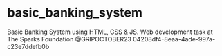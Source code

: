 # basic_banking_system
Basic Banking System using HTML, CSS &amp; JS. Web development task at The Sparks Foundation @GRIPOCTOBER23
04208df4-8eaa-4ade-997a-c23e7ddefb0b
